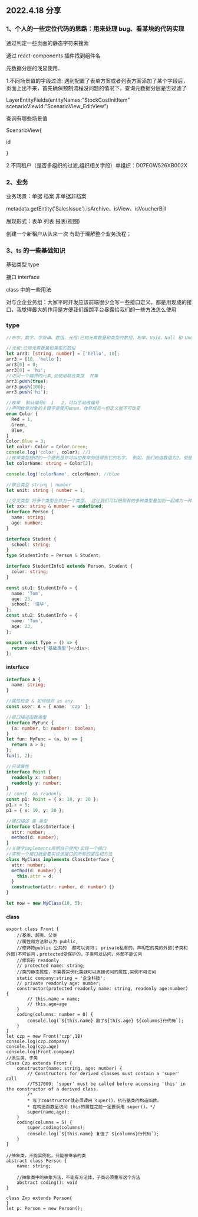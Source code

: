 ## 2022.4.18 分享

### 1、个人的一些定位代码的思路：用来处理 bug、看某块的代码实现

通过判定一些页面的静态字符来搜索

通过 react-components 插件找到组件名

元数据分层的浅显使用..

1.不同场景值的字段过滤: 遇到配置了表单方案或者列表方案添加了某个字段后，页面上出不来，首先确保预制流程没问题的情况下，查询元数据分层是否过滤了

LayerEntityFields(entityNames:"StockCostInitItem" scenarioViewId:"ScenarioView_EditView”)

查询有哪些场景值

ScenarioView{

id

}

2.不同租户（是否多组织的过滤,组织相关字段）单组织：D07EGW526XB002X

### 2、业务

业务场景：单据 档案 非单据非档案

metadata.getEntity('SalesIssue').isArchive、isView、isVoucherBill

展现形式：表单 列表 报表(视图)

创建一个新租户从头来一次 有助于理解整个业务流程；

### 3、ts 的一些基础知识

基础类型 type

接口 interface

class 中的一些用法

对与企企业务组：大家平时开发应该前端很少会写一些接口定义，都是用现成的接口，我觉得最大的作用是方便我们跟踪平台暴露给我们的一些方法怎么使用

### type

```ts
//布尔、数字、字符串、数组、元组:已知元素数量和类型的数组、枚举、Void、Null 和 Undefined、any、never类型:永不存在的值的类型

//元组:已知元素数量和类型的数组
let arr3: [string, number] = ['hello', 10];
arr3 = [10, 'hello'];
arr3[0] = 0;
arr3[0] = 'hi';
//访问一个越界的元素,会使用联合类型  并集
arr3.push(true);
arr3.push(100);
arr3.push('hi');

//枚举  默认编号0  1   2，可以手动改编号
//声明枚举对象的关键字是使用enum，枚举成员一但定义就不可改变
enum Color {
  Red = 1,
  Green,
  Blue,
}
Color.Blue = 3;
let color: Color = Color.Green;
console.log('color', color); //1
//枚举类型提供的一个便利是你可以由枚举的值得到它的名字。 例如，我们知道数值为2，但是不确定它映射到Color里的哪个名字，我们可以查找相应的名字
let colorName: string = Color[2];

console.log('colorName', colorName); //blue

//联合类型 string | number
let unit: string | number = 1;

//交叉类型 将多个类型合并为一个类型。 这让我们可以把现有的多种类型叠加到一起成为一种类型，它包含了所需的所有类型的特性
let xxx: string & number = undefined;
interface Person {
  name: string;
  age: number;
}

interface Student {
  school: string;
}
type StudentInfo = Person & Student;

interface StudentInfo1 extends Person, Student {
  color: string;
}

const stu1: StudentInfo = {
  name: 'Tom',
  age: 23,
  school: '清华',
};
const stu2: StudentInfo = {
  name: 'Tom',
  age: 23,
};

export const Type = () => {
  return <div>{'基础类型'}</div>;
};
```

#### interface

```ts
interface A {
  name: string;
}

//属性检查 & 如何绕开 as any
const user: A = { name: 'czp' };

//接口描述函数类型
interface MyFunc {
  (a: number, b: number): boolean;
}
let fun: MyFunc = (a, b) => {
  return a > b;
};
fun(1, 2);

//只读属性
interface Point {
  readonly x: number;
  readonly y: number;
}
// const  && readonly
const p1: Point = { x: 10, y: 20 };
p1.x = 5;
p1 = { x: 10, y: 20 };

//接口描述 类 类型
interface ClassInterface {
  attr: number;
  method(d: number);
}
//关键字implements声明自己使用/实现一个接口
//实现一个接口就是要实现该接口的所有的属性和方法
class MyClass implements ClassInterface {
  attr: number;
  method(d: number) {
    this.attr = d;
  }
  constructor(attr: number, d: number) {}
}

let now = new MyClass(10, 5);
```

#### class

```
export class Front {
    //基类、超类、父类
    //属性和方法默认为 public,
    //修饰符public 公共的  都可以访问； private私有的，声明它的类的外部(子类和外部)不可访问；protected受保护的，子类可以访问，外部不能访问
    //修饰符 readonly
    // protected name: string;
    //类的静态属性，不需要实例化类就可以直接访问的属性,实例不可访问
    static company:string = '企企科技';
    // private readonly age: number;
    constructor(protected readonly name: string, readonly age:number) {
        // this.name = name;
        // this.age=age
    }
    coding(columns: number = 0) {
        console.log(`${this.name} 敲了${this.age} ${columns}行代码`);
    }
}
let czp = new Front('czp',18)
console.log(czp.company)
console.log(czp.age)
console.log(Front.company)
//派生类、子类
class Czp extends Front {
    constructor(name: string, age: number) {
        // Constructors for derived classes must contain a 'super' call
        //TS17009: 'super' must be called before accessing 'this' in the constructor of a derived class.
        /*
        * 写了constructor就必须调用 super()，执行基类的构造函数。
        * 在构造函数里访问 this的属性之前一定要调用 super()。*/
        super(name,age);
    }
    coding(columns = 5) {
        super.coding(columns);
        console.log(`${this.name} 复值了 ${columns}行代码`);
    }
}

//抽象类，不能实例化，只能被继承的类
abstract class Person {
    name: string;

    //抽象类中的抽象方法，不能有方法体，子类必须重写这个方法
    abstract coding(): void
}

class Zxp extends Person{
}
let p: Person = new Person();


```

